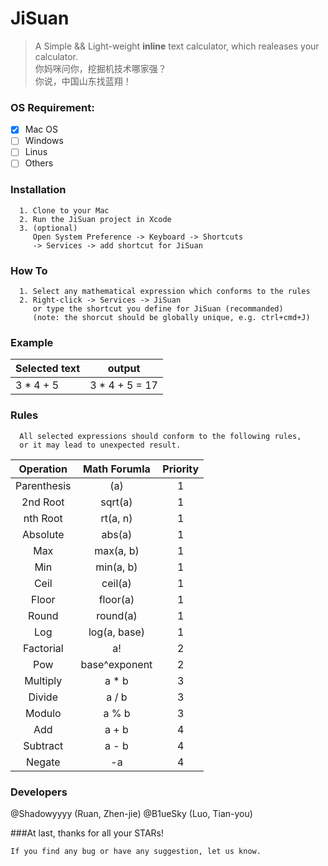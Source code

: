 # JiSuan
> A Simple && Light-weight **inline** text calculator, which realeases your calculator.  
> 你妈咪问你，挖掘机技术哪家强？  
> 你说，中国山东找蓝翔！  

### OS Requirement:  
  - [x] Mac OS
  - [ ] Windows
  - [ ] Linus
  - [ ] Others

### Installation
```
  1. Clone to your Mac  
  2. Run the JiSuan project in Xcode
  3. (optional)
     Open System Preference -> Keyboard -> Shortcuts  
     -> Services -> add shortcut for JiSuan  
```

### How To
```
  1. Select any mathematical expression which conforms to the rules  
  2. Right-click -> Services -> JiSuan  
     or type the shortcut you define for JiSuan (recommanded)
     (note: the shorcut should be globally unique, e.g. ctrl+cmd+J)
```
### Example
Selected text | output
--------------|----------------
  3 * 4 + 5   | 3 * 4 + 5 = 17

### Rules
```
  All selected expressions should conform to the following rules,  
  or it may lead to unexpected result.
```
|Operation|Math Forumla|Priority|
|:--------------:|:----------------:|:-:|
|Parenthesis|(a)|1|
|2nd Root|sqrt(a)|1|
|nth Root|rt(a, n)|1|
|Absolute|abs(a)|1|
|Max|max(a, b)|1|
|Min|min(a, b)|1|
|Ceil|ceil(a)|1|
|Floor|floor(a)|1|
|Round|round(a)|1|
|Log|log(a, base)|1|
|Factorial|a!|2|
|Pow|base^exponent|2|
|Multiply|a * b|3|
|Divide|a / b|3|
|Modulo|a % b|3|
|Add|a + b|4|
|Subtract|a - b|4|
|Negate|-a|4|

### Developers
@Shadowyyyy   (Ruan, Zhen-jie)
@B1ueSky      (Luo, Tian-you)

###At last, thanks for all your STARs!
```
If you find any bug or have any suggestion, let us know.
```

